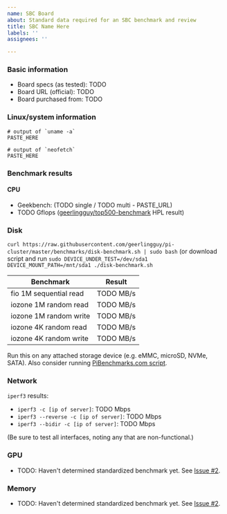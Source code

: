 ```yaml
---
name: SBC Board
about: Standard data required for an SBC benchmark and review
title: SBC Name Here
labels: ''
assignees: ''

---
```


### Basic information

  - Board specs (as tested): TODO
  - Board URL (official): TODO
  - Board purchased from: TODO

### Linux/system information

```
# output of `uname -a`
PASTE_HERE

# output of `neofetch`
PASTE_HERE
```

### Benchmark results

#### CPU

  - Geekbench: (TODO single / TODO multi - PASTE_URL)
  - TODO Gflops ([geerlingguy/top500-benchmark](https://github.com/geerlingguy/top500-benchmark) HPL result)

### Disk

`curl https://raw.githubusercontent.com/geerlingguy/pi-cluster/master/benchmarks/disk-benchmark.sh | sudo bash` (or download script and run `sudo DEVICE_UNDER_TEST=/dev/sda1 DEVICE_MOUNT_PATH=/mnt/sda1 ./disk-benchmark.sh`

| Benchmark | Result |
| --- | --- |
| fio 1M sequential read | TODO MB/s |
| iozone 1M random read | TODO MB/s |
| iozone 1M random write | TODO MB/s |
| iozone 4K random read | TODO MB/s |
| iozone 4K random write | TODO MB/s |

Run this on any attached storage device (e.g. eMMC, microSD, NVMe, SATA). Also consider running [PiBenchmarks.com script](https://www.jeffgeerling.com/blog/2023/using-pibenchmarkscom-sbc-disk-performance-testing).

### Network

`iperf3` results:

  - `iperf3 -c [ip of server]`: TODO Mbps
  - `iperf3 --reverse -c [ip of server]`: TODO Mbps
  - `iperf3 --bidir -c [ip of server]`: TODO Mbps

(Be sure to test all interfaces, noting any that are non-functional.)

### GPU

  - TODO: Haven't determined standardized benchmark yet. See [Issue #2](https://github.com/geerlingguy/sbc-reviews/issues/2).

### Memory

  - TODO: Haven't determined standardized benchmark yet. See [Issue #2](https://github.com/geerlingguy/sbc-reviews/issues/2).
